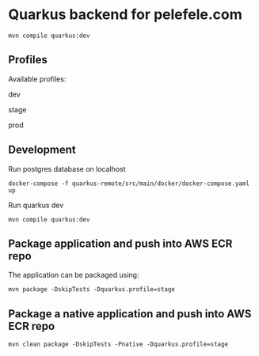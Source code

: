 # Quarkus backend for pelefele.com

```shell script
mvn compile quarkus:dev
```

## Profiles

Available profiles:

dev

stage

prod

## Development

Run postgres database on localhost 

```shell script
docker-compose -f quarkus-remote/src/main/docker/docker-compose.yaml up
```

Run quarkus dev 

```shell script
mvn compile quarkus:dev
```

## Package application and push into AWS ECR repo

The application can be packaged using:
```shell script
mvn package -DskipTests -Dquarkus.profile=stage 
```

## Package a native application and push into AWS ECR repo

```shell script
mvn clean package -DskipTests -Pnative -Dquarkus.profile=stage
```


